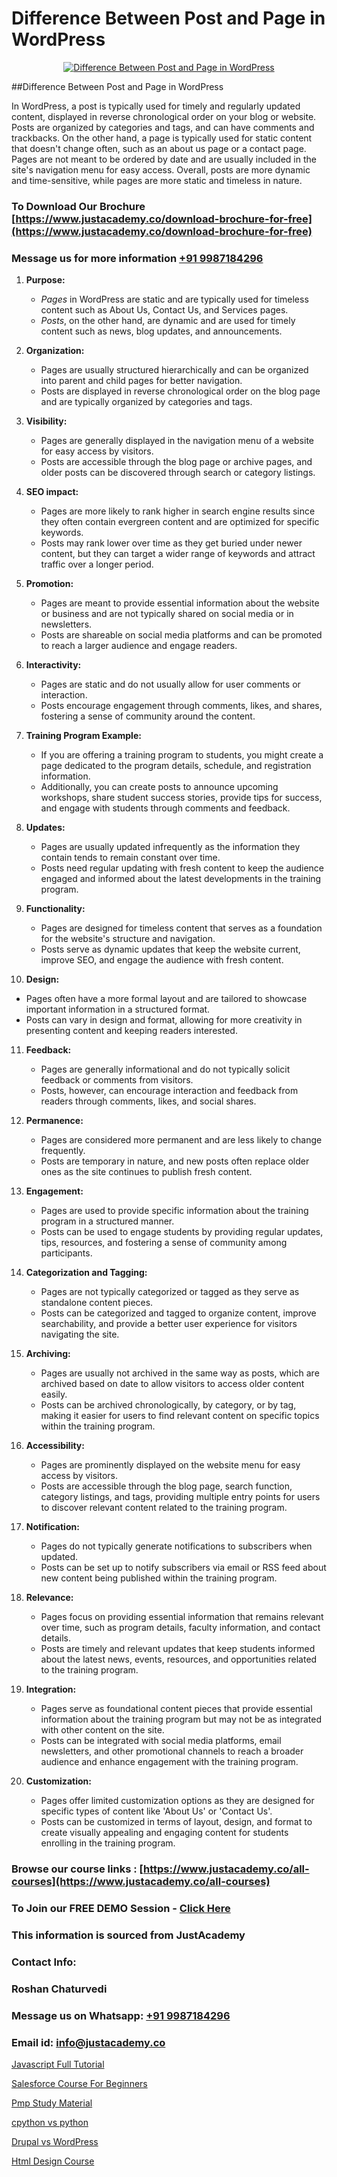 # Difference Between Post and Page in WordPress

<p align="center">
  <a href="https://justacademy.co/course-detail/wordpress-training">
    <img src="https://justacademy.co/storage2/course_image/1677245494_course_image.webp" alt="Difference Between Post and Page in WordPress">
  </a>
</p>
##Difference Between Post and Page in WordPress

In WordPress, a post is typically used for timely and regularly updated content, displayed in reverse chronological order on your blog or website. Posts are organized by categories and tags, and can have comments and trackbacks. On the other hand, a page is typically used for static content that doesn't change often, such as an about us page or a contact page. Pages are not meant to be ordered by date and are usually included in the site's navigation menu for easy access. Overall, posts are more dynamic and time-sensitive, while pages are more static and timeless in nature.
### To Download Our Brochure [https://www.justacademy.co/download-brochure-for-free](https://www.justacademy.co/download-brochure-for-free)
### Message us for more information [+91 9987184296](https://api.whatsapp.com/send?phone=919987184296)
1) **Purpose:** 
   - *Pages* in WordPress are static and are typically used for timeless content such as About Us, Contact Us, and Services pages. 
   - *Posts*, on the other hand, are dynamic and are used for timely content such as news, blog updates, and announcements. 

2) **Organization:** 
   - Pages are usually structured hierarchically and can be organized into parent and child pages for better navigation. 
   - Posts are displayed in reverse chronological order on the blog page and are typically organized by categories and tags.

3) **Visibility:** 
   - Pages are generally displayed in the navigation menu of a website for easy access by visitors. 
   - Posts are accessible through the blog page or archive pages, and older posts can be discovered through search or category listings.

4) **SEO impact:** 
   - Pages are more likely to rank higher in search engine results since they often contain evergreen content and are optimized for specific keywords. 
   - Posts may rank lower over time as they get buried under newer content, but they can target a wider range of keywords and attract traffic over a longer period.

5) **Promotion:** 
   - Pages are meant to provide essential information about the website or business and are not typically shared on social media or in newsletters. 
   - Posts are shareable on social media platforms and can be promoted to reach a larger audience and engage readers.

6) **Interactivity:** 
   - Pages are static and do not usually allow for user comments or interaction. 
   - Posts encourage engagement through comments, likes, and shares, fostering a sense of community around the content.

7) **Training Program Example:** 
   - If you are offering a training program to students, you might create a page dedicated to the program details, schedule, and registration information. 
   - Additionally, you can create posts to announce upcoming workshops, share student success stories, provide tips for success, and engage with students through comments and feedback.

8) **Updates:** 
   - Pages are usually updated infrequently as the information they contain tends to remain constant over time. 
   - Posts need regular updating with fresh content to keep the audience engaged and informed about the latest developments in the training program.

9) **Functionality:** 
   - Pages are designed for timeless content that serves as a foundation for the website's structure and navigation. 
   - Posts serve as dynamic updates that keep the website current, improve SEO, and engage the audience with fresh content.

10) **Design:** 
   - Pages often have a more formal layout and are tailored to showcase important information in a structured format. 
   - Posts can vary in design and format, allowing for more creativity in presenting content and keeping readers interested.

11) **Feedback:**
    - Pages are generally informational and do not typically solicit feedback or comments from visitors.
    - Posts, however, can encourage interaction and feedback from readers through comments, likes, and social shares.

12) **Permanence:** 
    - Pages are considered more permanent and are less likely to change frequently. 
    - Posts are temporary in nature, and new posts often replace older ones as the site continues to publish fresh content.

13) **Engagement:**
    - Pages are used to provide specific information about the training program in a structured manner. 
    - Posts can be used to engage students by providing regular updates, tips, resources, and fostering a sense of community among participants.

14) **Categorization and Tagging:** 
    - Pages are not typically categorized or tagged as they serve as standalone content pieces.
    - Posts can be categorized and tagged to organize content, improve searchability, and provide a better user experience for visitors navigating the site.

15) **Archiving:** 
    - Pages are usually not archived in the same way as posts, which are archived based on date to allow visitors to access older content easily.
    - Posts can be archived chronologically, by category, or by tag, making it easier for users to find relevant content on specific topics within the training program.

16) **Accessibility:** 
    - Pages are prominently displayed on the website menu for easy access by visitors.
    - Posts are accessible through the blog page, search function, category listings, and tags, providing multiple entry points for users to discover relevant content related to the training program.

17) **Notification:** 
    - Pages do not typically generate notifications to subscribers when updated.
    - Posts can be set up to notify subscribers via email or RSS feed about new content being published within the training program.

18) **Relevance:** 
    - Pages focus on providing essential information that remains relevant over time, such as program details, faculty information, and contact details.
    - Posts are timely and relevant updates that keep students informed about the latest news, events, resources, and opportunities related to the training program.

19) **Integration:** 
    - Pages serve as foundational content pieces that provide essential information about the training program but may not be as integrated with other content on the site.
    - Posts can be integrated with social media platforms, email newsletters, and other promotional channels to reach a broader audience and enhance engagement with the training program.

20) **Customization:** 
    - Pages offer limited customization options as they are designed for specific types of content like 'About Us' or 'Contact Us'.
    - Posts can be customized in terms of layout, design, and format to create visually appealing and engaging content for students enrolling in the training program.

### Browse our course links : [https://www.justacademy.co/all-courses](https://www.justacademy.co/all-courses) 
### To Join our FREE DEMO Session - [Click Here](https://www.justacademy.co/register-for-course-demo)


### This information is sourced from JustAcademy
### Contact Info:
### Roshan Chaturvedi
### Message us on Whatsapp: [+91 9987184296](https://api.whatsapp.com/send?phone=919987184296)
### Email id: [info@justacademy.co](mailto:info@justacademy.co)
                
[Javascript Full Tutorial](https://www.linkedin.com/pulse/javascript-full-tutorial-justacademy-pune-53jfc?trackingId=xjinrEUHWnnAD8KhtrX%2FBA%3D%3D&lipi=urn%3Ali%3Apage%3Ad_flagship3_company_admin%3BRZJmynVWQvykIoY%2BYzCMXQ%3D%3D)

[Salesforce Course For Beginners](https://www.linkedin.com/pulse/salesforce-course-beginners-justacademy-delhi-ksocc?trackingId=rlAyK%2F6RLKPWH9J1k%2FYmAQ%3D%3D&lipi=urn%3Ali%3Apage%3Ad_flagship3_company_admin%3BhdjIu54YRU6uEj%2BNOpsrpA%3D%3D)

[Pmp Study Material](https://medium.com/@ranemanish460/pmp-study-material-6a9510f8eae8)

[cpython vs python](https://medium.com/@mahi3106/cpython-vs-python-374c5c6b1f64)

[Drupal vs WordPress](https://justacademyin.github.io/justacademy/drupal-vs-wordpress)

[Html Design Course](https://justacademyin.github.io/justacademy/html-design-course)

